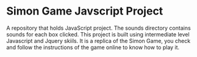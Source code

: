 # Simon Game Javscript Project
A repository that holds JavaScript project. The sounds directory contains sounds for each box clicked. 
This project is built using intermediate level Javascript and Jquery skiils. 
It is a replica of the Simon Game, you check and follow the instructions of the game online to know how to play it.

